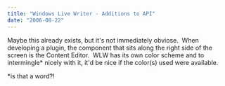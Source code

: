 ```yaml
---
title: "Windows Live Writer - Additions to API"
date: "2006-08-22"
---
```


Maybe this already exists, but it's not immediately obviose.  When developing a plugin, the component that sits along the right side of the screen is the Content Editor.  WLW has its own color scheme and to intermingle\* nicely with it, it'd be nice if the color(s) used were available.

\*is that a word?!
